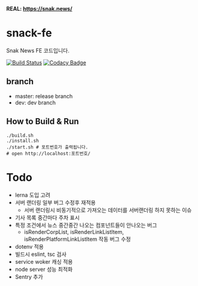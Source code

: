 **REAL: https://snak.news/**

# snack-fe 
Snak News FE 코드입니다.

[![Build Status](https://travis-ci.org/snack-news/Snack-FE.svg?branch=master)](https://travis-ci.org/snack-news/Snack-FE)
[![Codacy Badge](https://api.codacy.com/project/badge/Grade/8cb79631f47a47f48e85081d59fef73f)](https://www.codacy.com/manual/vomvoru/Snack-FE?utm_source=github.com&amp;utm_medium=referral&amp;utm_content=snack-news/Snack-FE&amp;utm_campaign=Badge_Grade)

## branch
- master: release branch
- dev: dev branch

## How to Build & Run
```shell
./build.sh
./install.sh
./start.sh # 포트번호가 출력됩니다.
# open http://localhost:포트번호/
```

# Todo
- lerna 도입 고려
- 서버 랜더링 일부 버그 수정후 재적용
  - 서버 랜더링시 비동기적으로 가져오는 데이터를 서버랜더링 하지 못하는 이슈
- 기사 목록 중간마다 주차 표시
- 특정 조건에서 뉴스 중간중간 나오는 컴포넌트들이 안나오는 버그
  - isRenderCorpList, isRenderLinkListItem, isRenderPlatformLinkListItem 작동 버그 수정
- dotenv 적용
- 빌드시 eslint, tsc 검사
- service woker 캐싱 적용
- node server 성능 최적화
- Sentry 추가